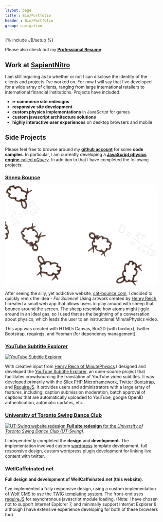 ```yaml
---
layout: page
title : Bio/Portfolio
header : Bio/Portfolio
group: navigation
---
```

{% include JB/setup %}

Please also check out my [**Professional Resume**](https://docs.google.com/file/d/0B0upmpq7rS__REFFMFB6dTVSX0E/view).

## Work at [**SapientNitro**](http://www.sapient.com/en-us/sapientnitro.html)

I am still inquiring as to whether or not I can disclose the identity of the clients and projects I've worked on. For now I will say that I've developed for a wide array of clients, ranging from large international retailers to international financial institutions. Projects have included:

- **e-commerce site redesigns**
- **responsive site development**
- **custom physics implementations** in JavaScript for games
- **custom javascript architecture solutions**
- **highly interactive user experiences** on desktop browsers and mobile

## Side Projects

Please feel free to browse around my **[github account](https://github.com/wellcaffeinated)** for some **code samples**. In particular, I am currently developing a [**JavaScript physics engine** called *pQuery*](https://github.com/wellcaffeinated/pQuery). In addition to that I have completed the following projects:

### [Sheep Bounce](http://wellcaffeinated.github.com/Sheep-Bounce)

[![Sheep Bounce](/images/sheepbounce.gif)](http://wellcaffeinated.github.com/Sheep-Bounce)

After seeing the silly, yet addictive website, [cat-bounce.com](http://cat-bounce.com), I decided to quickly remix the idea - *For Science*! Using artwork created by [Henry Reich](http://minutephysics.com), I created a small web app that allows users to play around with sheep that bounce around the screen. The sheep resemble how atoms might jiggle around in an ideal gas, so I used that as the beginning of a conversation about physics, which leads the user to an instructional MinutePhysics video.

This app was created with HTML5 Canvas, Box2D (with boxbox), twitter Bootstrap, requirejs, and Yeoman (for dependency management).

### [YouTube Subtitle Explorer](/projects/youtube-subtitle-explorer)

[![YouTube Subtitle Explorer](http://content.screencast.com/users/jpalfr/folders/Jing/media/0f749363-70e4-46eb-9787-3d5561b58cfd/00000146.png)](/projects/youtube-subtitle-explorer)

With creative input from [Henry Reich of MinutePhysics](http://minutephysics.com) I designed and developed the [YouTube Subtitle Explorer](/projects/youtube-subtitle-explorer), an open-source project that facilitates crowdsourcing the translation of YouTube video subtitles. It was developed primarily with the [Silex PHP Microframework](http://silex.sensiolabs.org), [Twitter Bootstrap](http://twitter.github.com/bootstrap/index.html), and [RequireJS](http://requirejs.org). It provides users and administrators with a large array of features, including: caption submission moderation, batch approval of captions that are automatically uploaded to YouTube, google OpenID authentication, automatic updates, etc...

### [University of Toronto Swing Dance Club](http://ut-swing.info)

[![UT-Swing website redesign](http://content.screencast.com/users/jpalfr/folders/Jing/media/c5453262-762e-4a84-87e1-0554f1b56b42/00000126.png) **Full site redesign** for the *University of Toronto Swing Dance Club (UT-Swing)*](http://ut-swing.info). 

I independently completed the **design** and **development**. The implementation involved custom [wordpress](http://wordpress.org) template development, full responsive design, custom wordpress plugin development for linking live content with twitter.

### WellCaffeinated.net

**Full design and development of WellCaffeinated.net (this website)**. 

I've implemented a fully responsive design, using a custom implementation of [Wolf CMS](http://wolfcms.org) to use the [TWIG templating system](http://twig.sensiolabs.org). The front-end uses [requireJS](http://requirejs.org) for asynchronous javascript module loading. (Note: I have chosen not to support Internet Explorer 7, and minimally support Internet Explorer 8, although I have extensive experience developing for both of these browsers too).